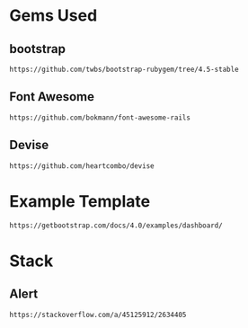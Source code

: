 # Gems Used

## bootstrap
`https://github.com/twbs/bootstrap-rubygem/tree/4.5-stable`

## Font Awesome
`https://github.com/bokmann/font-awesome-rails`

## Devise
`https://github.com/heartcombo/devise`

# Example Template
`https://getbootstrap.com/docs/4.0/examples/dashboard/`


# Stack
## Alert
`https://stackoverflow.com/a/45125912/2634405`

